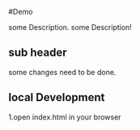 #Demo

some Description.
some Description!

## sub header
some changes need to be done.


## local Development

1.open index.html in your browser